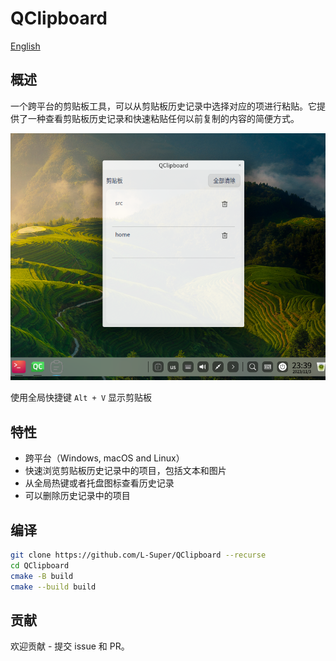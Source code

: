 # QClipboard

[English](README.md)

## 概述

一个跨平台的剪贴板工具，可以从剪贴板历史记录中选择对应的项进行粘贴。它提供了一种查看剪贴板历史记录和快速粘贴任何以前复制的内容的简便方式。

![screenshot](images/screenshot1.png)

使用全局快捷键 `Alt + V` 显示剪贴板

## 特性

+ 跨平台（Windows, macOS and Linux）
+ 快速浏览剪贴板历史记录中的项目，包括文本和图片
+ 从全局热键或者托盘图标查看历史记录
+ 可以删除历史记录中的项目

## 编译
```bash
git clone https://github.com/L-Super/QClipboard --recurse
cd QClipboard
cmake -B build
cmake --build build
```

## 贡献

欢迎贡献 - 提交 issue 和 PR。